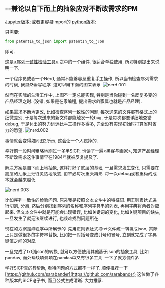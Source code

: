 <!--
.. title: 将PatentIn文件转换成JSON文件的工具
.. slug: PatentIn-To-JSON
.. date: 2017-12-28 15:00:03 UTC+08:00
.. tags: opensource, python
.. category:
.. link:
.. description:
.. type: text
-->

## --兼论以自下而上的抽象应对不断改需求的PM

[Jupyter版本:](https://github.com/goldengrape/check_patentIn_sequence/blob/master/patentIn_to_json.ipynb)
或者更容易import的
[python版本:](https://github.com/goldengrape/check_patentIn_sequence/blob/master/patentIn_to_json.py)

只需要:
```python
from patentIn_to_json import patentIn_to_json
```
即可.
<!-- TEASER_END -->

这是[<序列一致性检验工具>](https://github.com/goldengrape/check_patentIn_sequence) 之中的一个组件. 很适合单独使用, 所以特别提出来说明一下.

一个程序员或者一个Nerd, 通常不能够容忍重复手工操作, 所以当有检查序列需求的时候, 我显然会写程序. 这可以用下面的图来表示.
![nerd.001](http://upload-images.jianshu.io/upload_images/29267-031eb2cdd79eba2d.jpeg?imageMogr2/auto-orient/strip%7CimageView2/2/w/1240)

然而在实际的生活工作中, 上图不一定总能实现, 特别是当你碰到一名反复多变的产品经理之时. (没错, 如果是在家编程, 提出需求的家属也就是产品经理).

如果需求不断地更改, 比如检查序列一致性的问题, 每次送来的文件都有格式上的细微差别, 于是每次送来的新文件都能触发一轮bug, 于是每次都要详细地查错debug, 于是付出的努力远远比手工操作多得多, 完全没有实现初始时打算省时省力的愿望.
![nerd.002](http://upload-images.jianshu.io/upload_images/29267-6dc0c384a93cccba.jpeg?imageMogr2/auto-orient/strip%7CimageView2/2/w/1240)

事情就会变得如同图2所示, 这会让一个人疯掉的.

幸好前一段时间粗略地刷过一多半[SICP](https://mitpress.mit.edu/sicp/), 也读了一遍[<黑客与画家>](https://book.douban.com/subject/6021440/), 知道产品经理不断改需求这件事情早在1984年就被反复提及了.

解决方案是自下而上地抽象, 这样打好了底层的基础, 一旦需求发生变化, 只需要在高层的抽象上进行灵活地改变, 而不必每次重头再来. 每一次debug或者重构的成本就会越来越低.

![nerd.003](http://upload-images.jianshu.io/upload_images/29267-ae858eeb2da30473.jpeg?imageMogr2/auto-orient/strip%7CimageView2/2/w/1240)

比如序列一致性的检验问题, 原来我是按照文本文件中的特征词, 用正则表达式进行切割, 分离, 然后分别找到序列的名称和序列字符串的列表, 再用字典将两者对应起来. 但文本文件中就是可能会出现错误, 比如关键词的变化, 比如关键项目的缺失, 一旦发生了就无法继续进行, 也很难找到问题所在.

现在的方案是如程序中所展示的, 先用正则表达式把txt文件统一转换成json, 实际上只是做很多的字符串替换, 比如把一对括号变成引号和冒号, 立刻就完成了字典键值之间的对应.

一旦完成了txt到json的转换, 就可以方便使用其他基于json的抽象工具, 比如pandas, 而处理缺项漏项在pandas中又有很多工具. 一下子就方便许多.

学好SICP真的有帮助, 看待问题的方式都不一样了. 顺便推荐一下[https://github.com/sarabander](https://github.com/sarabander) 这位做了各种版本的SICP电子书, 而且公式生成清晰. 大力推荐.
